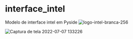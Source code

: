 # interface_intel
Modelo de interface intel em Pyside
![logo-intel-branca-256](https://user-images.githubusercontent.com/58306583/177823954-972a94cb-8834-4f65-8d19-490d00bf7e26.png)

![Captura de tela 2022-07-07 133226](https://user-images.githubusercontent.com/58306583/177824848-50bf5d9d-c1d4-45ca-b681-292ca6d800d4.png)
